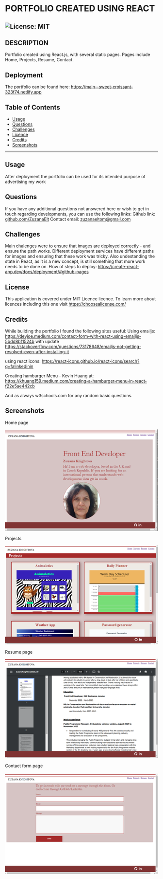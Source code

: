      
# PORTFOLIO CREATED USING REACT   

![License: MIT](https://img.shields.io/badge/License-MIT-yellow.svg)
-----   
        
## DESCRIPTION
Portfolio created using React.js, with several static pages.
Pages include Home, Projects, Resume, Contact.

## Deployment

  The portfolio can be found here:
  https://main--sweet-croissant-323f74.netlify.app

  

## Table of Contents

 
 * [Usage](#usage)
 * [Questions](#questions)
 * [Challenges](#challenges)
 * [Licence](#licence)
 * [Credits](#credits)
 * [Screenshots](#screenshots)


-----

## Usage
  After deployment the portfolio can be used for its intended purpose of advertising my work


  
## Questions
If you have any additional questions not answered here or wish to get in touch regarding developments, you can use the following links:
Github link: [github.com/ZuzanaElt](https://https://github.com/ZuzanaElt)
Contact email: zuzanaeltom@gmail.com 

## Challenges
Main chalenges were to ensure that images are deployed correctly - and ensure the path works.
Different deployment services have different paths for images and ensuring that these work was tricky.
Also undestanding the state in React, as it is a new concept, is still something that more work needs to be done on.
Flow of steps to deploy:
  https://create-react-app.dev/docs/deployment/#github-pages

## License
This application is covered under MIT Licence licence. 
To learn more about licences including this one visit https://choosealicense.com/

## Credits
While building the portfolio I found the following sites useful:
Using emailjs:
https://devjoe.medium.com/contact-form-with-react-using-emailjs-5bdd8bf1524b
with update
https://stackoverflow.com/questions/73178648/emailjs-not-getting-resolved-even-after-installing-it

using react icons:
https://react-icons.github.io/react-icons/search?q=falinkedinin

Creating hamburger Menu - Kevin Huang at:
https://khuang159.medium.com/creating-a-hamburger-menu-in-react-f22e5ae442cb

And as always w3schools.com for any random basic questions.
## Screenshots

Home page

![Home page](src/assets/images/Home%20page.png)

Projects

![Projects page](src/assets/images/projects%20page.png)

Resume page

![Resume](src/assets/images/resume%20page.png)

Contact form page

![contact form page](src/assets/images/contact%20form.png)
